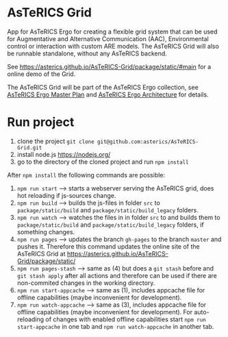 # AsTeRICS Grid
App for AsTeRICS Ergo for creating a flexible grid system that can be used for Augmentative and Alternative Communication (AAC), Environmental control or interaction with custom ARE models. The AsTeRICS Grid will also be runnable standalone, without any AsTeRICS backend.

See https://asterics.github.io/AsTeRICS-Grid/package/static/#main for a online demo of the Grid.

The AsTeRICS Grid will be part of the AsTeRICS Ergo collection, see  [AsTeRICS Ergo Master Plan](https://github.com/asterics/AsTeRICS-Ergo/wiki/Master-Plan-AsTeRICS-Ergo) and [AsTeRICS Ergo Architecture](https://github.com/asterics/AsTeRICS-Ergo/wiki/Architecture) for details.

# Run project
1. clone the project `git clone git@github.com:asterics/AsTeRICS-Grid.git`
2. install node.js https://nodejs.org/
3. go to the directory of the cloned project and run `npm install`

After `npm install` the following commands are possible:
1. `npm run start` --> starts a webserver serving the AsTeRICS grid, does hot reloading if js-sources change.
2. `npm run build` --> builds the js-files in folder `src` to `package/static/build` and `package/static/build_legacy` folders.
3. `npm run watch` --> watches the files in in folder `src` to and builds them to `package/static/build` and `package/static/build_legacy` folders, if something changes.
4. `npm run pages` --> updates the branch `gh-pages` to the branch `master` and pushes it. Therefore this command updates the online site of the AsTeRICS Grid at https://asterics.github.io/AsTeRICS-Grid/package/static/
5. `npm run pages-stash` --> same as (4) but does a `git stash` before and `git stash apply` after all actions and therefore can be used if there are non-commited changes in the working directory.
6. `npm run start-appcache` --> same as (1), includes appcache file for offline capabilities (maybe inconvenient for development).
7. `npm run watch-appcache` --> same as (3), includes appcache file for offline capabilities (maybe inconvenient for development). For auto-reloading of changes with enabled offline capabilities start `npm run start-appcache` in one tab and `npm run watch-appcache` in another tab.
